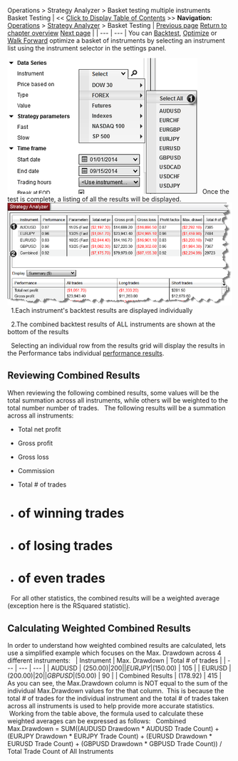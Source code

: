 ﻿
Operations > Strategy Analyzer > Basket testing multiple instruments
Basket Testing
| << [Click to Display Table of Contents](basket_test.md) >> **Navigation:**     [Operations](operations.md) > [Strategy Analyzer](strategy_analyzer.md) > Basket Testing | [Previous page](understanding_historical_fill_.md) [Return to chapter overview](strategy_analyzer.md) [Next page](backtest_logs.md) |
| --- | --- |
You can [Backtest](backtest_a_strategy.md), [Optimize](optimize_a_strategy.md) or [Walk Forward](walk_forward_optimize_a_strate.md) optimize a basket of instruments by selecting an instrument list using the instrument selector in the settings panel. 

![StrategyAnalyzer_InstrumentList](strategyanalyzer_instrumentlist.png)
 
Once the test is complete, a listing of all the results will be displayed. 
 
![StrategyAnalyzer_BacketTest](strategyanalyzer_backettest.png)
 
1.Each instrument's backtest results are displayed individually

 
2.The combined backtest results of ALL instruments are shown at the bottom of the results

 
Selecting an individual row from the results grid will display the results in the Performance tabs individual [performance results](reviewing_performance_results.md).
 
## Reviewing Combined Results
When reviewing the following combined results, some values will be the total summation across all instruments, while others will be weighted to the total number number of trades.
 
The following results will be a summation across all instruments:
 
- Total net profit

- Gross profit

- Gross loss

- Commission

- Total # of trades

- # of winning trades

- # of losing trades

- # of even trades

 
For all other statistics, the combined results will be a weighted average (exception here is the RSquared statistic).
 
## Calculating Weighted Combined Results
In order to understand how weighted combined results are calculated, lets use a simplified example which focuses on the Max. Drawdown across 4 different instruments:
 
| Instrument | Max. Drawdown | Total # of trades |
| --- | --- | --- |
| AUDUSD | ($250.00) | 200 |
| EURJPY | ($150.00) | 105 |
| EURUSD | ($200.00) | 20 |
| GBPUSD | ($50.00) | 90 |
| Combined Results | (178.92) | 415 |
 
As you can see, the Max.Drawdown column is NOT equal to the sum of the individual Max.Drawdown values for the that column.  This is because the total # of trades for the individual instrument and the total # of trades taken across all instruments is used to help provide more accurate statistics.  Working from the table above, the formula used to calculate these weighted averages can be expressed as follows:
 
Combined Max.Drawdown = SUM((AUDUSD Drawdown * AUDUSD Trade Count) + (EURJPY Drawdown * EURJPY Trade Count) + (EURUSD Drawdown * EURUSD Trade Count) + (GBPUSD Drawdown * GBPUSD Trade Count)) / Total Trade Count of All Instruments 

